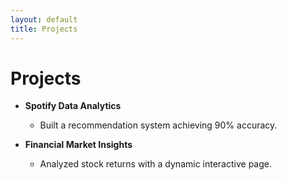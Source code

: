 ```yaml
---
layout: default
title: Projects
---
```


# Projects
- **Spotify Data Analytics**
  - Built a recommendation system achieving 90% accuracy.

- **Financial Market Insights**
  - Analyzed stock returns with a dynamic interactive page.
